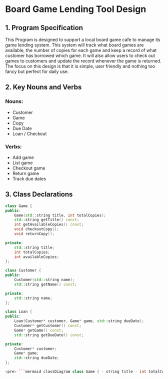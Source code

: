 # Board Game Lending Tool Design 

## 1. Program Specification 

This Program is designed to support a local board game cafe to manage its game lending system. This system will track what board games are available, the number of copies for each game and keep a record of what customer has borrowed which game. It will also allow users to check out games to customers and update the record whenever the game is returned. The focus on this design is that it is simple, user friendly and nothing too fancy but perfect for daily use.

## 2. Key Nouns and Verbs

### Nouns:
- Customer
- Game
- Copy
- Due Date
- Loan / Checkout

### Verbs:
- Add game
- List game
- Checkout game 
- Return game
- Track due dates

## 3. Class Declarations

```cpp
class Game {
public:
    Game(std::string title, int totalCopies);
    std::string getTitle() const;
    int getAvailableCopies() const;
    void checkoutCopy();
    void returnCopy();

private:
    std::string title;
    int totalCopies;
    int availableCopies;
};

class Customer {
public:
    Customer(std::string name);
    std::string getName() const;

private:
    std::string name;
};

class Loan {
public:
    Loan(Customer* customer, Game* game, std::string dueDate);
    Customer* getCustomer() const;
    Game* getGame() const;
    std::string getDueDate() const;

private:
    Customer* customer;
    Game* game;
    std::string dueDate;
};

<pre> ```mermaid classDiagram class Game { - string title - int totalCopies - int availableCopies + Game(string, int) + string getTitle() + int getAvailableCopies() + void checkoutCopy() + void returnCopy() } class Customer { - string name + Customer(string) + string getName() } class Loan { - Customer* customer - Game* game - string dueDate + Loan(Customer*, Game*, string) + Customer* getCustomer() + Game* getGame() + string getDueDate() } Customer "1" --> "*" Loan : borrows Game "1" --> "*" Loan : is loaned in ``` </pre>